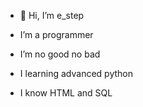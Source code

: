 - 👋 Hi, I’m e_step

- I’m a programmer
- I’m no good no bad
- I learning advanced python
- I know HTML and SQL


<!---
e_step is a ✨ special ✨ repository because its `README.md` (this file) appears on your GitHub profile.
You can click the Preview link to take a look at your changes.
--->
